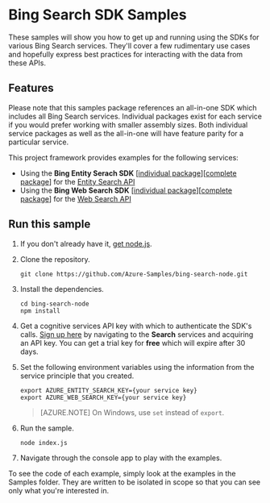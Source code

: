 # Bing Search SDK Samples

These samples will show you how to get up and running using the SDKs for various Bing Search services. They'll cover a few rudimentary use cases and hopefully express best practices for interacting with the data from these APIs.

## Features

Please note that this samples package references an all-in-one SDK which includes all Bing Search services. Individual packages exist for each service if you would prefer working with smaller assembly sizes. Both individual service packages as well as the all-in-one will have feature parity for a particular service.

This project framework provides examples for the following services:

* Using the **Bing Entity Serach SDK** \[[individual package](http://linktopackage)\]\[[complete package](http://linktopackage)\] for the [Entity Search API](https://azure.microsoft.com/en-us/services/cognitive-services/bing-entity-search-api/)
* Using the **Bing Web Search SDK** \[[individual package](http://linktopackage)\]\[[complete package](http://linktopackage)\] for the [Web Search API](https://azure.microsoft.com/en-us/services/cognitive-services/bing-web-search-api/)

## Run this sample


1. If you don't already have it, [get node.js](https://nodejs.org).

1. Clone the repository.

    ```
    git clone https://github.com/Azure-Samples/bing-search-node.git
    ```

1. Install the dependencies.

    ```
    cd bing-search-node
    npm install
    ```

1. Get a cognitive services API key with which to authenticate the SDK's calls. [Sign up here](https://azure.microsoft.com/en-us/services/cognitive-services/directory/) by navigating to the **Search** services and acquiring an API key. You can get a trial key for **free** which will expire after 30 days.

1. Set the following environment variables using the information from the service principle that you created.

    ```
    export AZURE_ENTITY_SEARCH_KEY={your service key}
    export AZURE_WEB_SEARCH_KEY={your service key}
    ```

    > [AZURE.NOTE] On Windows, use `set` instead of `export`.

1. Run the sample.

    ```
    node index.js
    ```

1. Navigate through the console app to play with the examples.

To see the code of each example, simply look at the examples in the Samples folder. They are written to be isolated in scope so that you can see only what you're interested in.